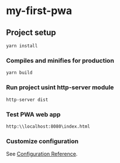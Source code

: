 # my-first-pwa

## Project setup
```
yarn install
```

### Compiles and minifies for production
```
yarn build
```

### Run project usint http-server module
```
http-server dist
```

### Test PWA web app
```
http:\\localhost:8080\index.html
```
### Customize configuration
See [Configuration Reference](https://cli.vuejs.org/config/).
